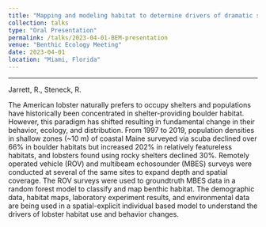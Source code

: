 ```yaml
---
title: "Mapping and modeling habitat to determine drivers of dramatic shifts in American lobster demography in the Gulf of Maine"
collection: talks
type: "Oral Presentation"
permalink: /talks/2023-04-01-BEM-presentation
venue: "Benthic Ecology Meeting"
date: 2023-04-01
location: "Miami, Florida"
---
```


__________
Jarrett, R., Steneck, R.

The American lobster naturally prefers to occupy shelters and populations have historically been concentrated in shelter-providing boulder habitat. However, this paradigm has shifted resulting in fundamental change in their behavior, ecology, and distribution. From 1997 to 2019, population densities in shallow zones (~10 m) of coastal Maine surveyed via scuba declined over 66% in boulder habitats but increased 202% in relatively featureless habitats, and lobsters found using rocky shelters declined 30%. Remotely operated vehicle (ROV) and multibeam echosounder (MBES) surveys were conducted at several of the same sites to expand depth and spatial coverage. The ROV surveys were used to groundtruth MBES data in a random forest model to classify and map benthic habitat. The demographic data, habitat maps, laboratory experiment results, and environmental data are being used in a spatial-explicit individual based model to understand the drivers of lobster habitat use and behavior changes.
